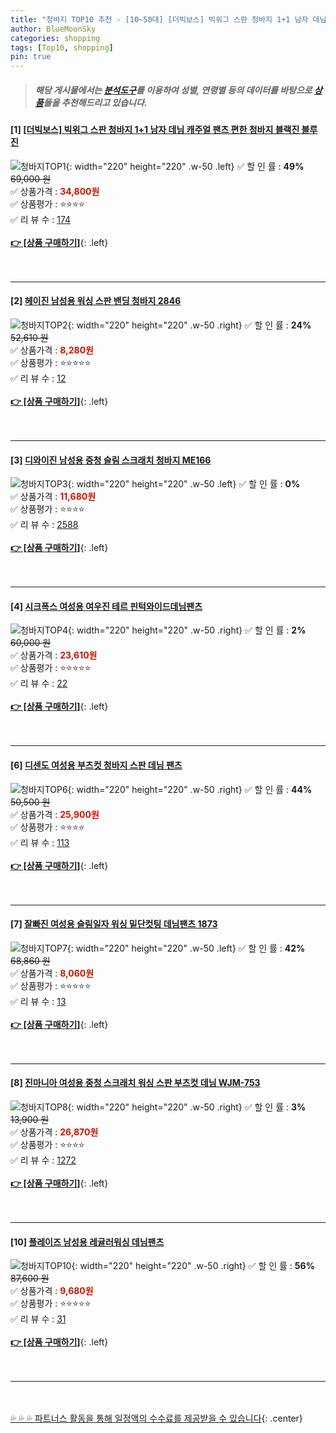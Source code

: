 ```yaml
---
title: "청바지 TOP10 추천 - [10~50대] [더빅보스] 빅위그 스판 청바지 1+1 남자 데님 캐주얼 팬츠 편한 청바지 블랙진 블루진"
author: BlueMoonSky
categories: shopping
tags: [Top10, shopping]
pin: true
---
```


> ##### 해당 게시물에서는 [**분석도구**](https://itemscout.io/)를 이용하여 **성별**, **연령별** 등의 데이터를 바탕으로 [**상품**](https://link.coupang.com/a/baae76)들을 추천해드리고 있습니다.

#### [1] [[더빅보스] 빅위그 스판 청바지 1+1 남자 데님 캐주얼 팬츠 편한 청바지 블랙진 블루진](https://link.coupang.com/re/AFFSDP?lptag=AF5964186&subid=bluemoonsky6999&pageKey=6714212994&traceid=V0-153&itemId=15597196025&vendorItemId=4167303222)
![청바지TOP1](https://thumbnail8.coupangcdn.com/thumbnails/remote/230x230ex/image/vendor_inventory/4bee/d0b1a39910d15cbaaff9ed7fe4e32c49834fc119a321245e193d179b765f.jpg){: width="220" height="220" .w-50 .left}
✅ 할 인 률 : **49%** ~~<del class="base-price"> 69,000  </del>원~~<br>
✅ 상품가격 : <span style="color:#cb1400"> **34,800원** </span><br>
✅ 상품평가 : ⭐⭐⭐⭐<br>
✅ 리 뷰 수 : [174](https://link.coupang.com/re/AFFSDP?lptag=AF5964186&subid=bluemoonsky6999&pageKey=6714212994&traceid=V0-153&itemId=15597196025&vendorItemId=4167303222)<br>
<br>
[**👉  [상품 구매하기]**](https://link.coupang.com/re/AFFSDP?lptag=AF5964186&subid=bluemoonsky6999&pageKey=6714212994&traceid=V0-153&itemId=15597196025&vendorItemId=4167303222){: .left}
<br>
<br>
<br>

***

#### [2] [헤이진 남성용 워싱 스판 밴딩 청바지 2846](https://link.coupang.com/re/AFFSDP?lptag=AF5964186&subid=bluemoonsky6999&pageKey=6311621354&traceid=V0-153&itemId=13103905812&vendorItemId=80364282988)
![청바지TOP2](https://thumbnail6.coupangcdn.com/thumbnails/remote/230x230ex/image/rs_quotation_api/dvchhlct/3a3aae66c59e4b3db7ff2951ba0af829.jpg){: width="220" height="220" .w-50 .right}
✅ 할 인 률 : **24%** ~~<del class="base-price"> 52,610  </del>원~~<br>
✅ 상품가격 : <span style="color:#cb1400"> **8,280원** </span><br>
✅ 상품평가 : ⭐⭐⭐⭐⭐<br>
✅ 리 뷰 수 : [12](https://link.coupang.com/re/AFFSDP?lptag=AF5964186&subid=bluemoonsky6999&pageKey=6311621354&traceid=V0-153&itemId=13103905812&vendorItemId=80364282988)<br>
<br>
[**👉  [상품 구매하기]**](https://link.coupang.com/re/AFFSDP?lptag=AF5964186&subid=bluemoonsky6999&pageKey=6311621354&traceid=V0-153&itemId=13103905812&vendorItemId=80364282988){: .left}
<br>
<br>
<br>

***

#### [3] [디와이진 남성용 중청 슬림 스크래치 청바지 ME166](https://link.coupang.com/re/AFFSDP?lptag=AF5964186&subid=bluemoonsky6999&pageKey=209875949&traceid=V0-153&itemId=624414840&vendorItemId=4639743056)
![청바지TOP3](https://thumbnail10.coupangcdn.com/thumbnails/remote/230x230ex/image/retail/images/2019/04/16/11/9/821db79c-fdf1-4ce5-b7f7-82a99312fe8f.jpg){: width="220" height="220" .w-50 .left}
✅ 할 인 률 : **0%** <br>
✅ 상품가격 : <span style="color:#cb1400"> **11,680원** </span><br>
✅ 상품평가 : ⭐⭐⭐⭐<br>
✅ 리 뷰 수 : [2588](https://link.coupang.com/re/AFFSDP?lptag=AF5964186&subid=bluemoonsky6999&pageKey=209875949&traceid=V0-153&itemId=624414840&vendorItemId=4639743056)<br>
<br>
[**👉  [상품 구매하기]**](https://link.coupang.com/re/AFFSDP?lptag=AF5964186&subid=bluemoonsky6999&pageKey=209875949&traceid=V0-153&itemId=624414840&vendorItemId=4639743056){: .left}
<br>
<br>
<br>

***

#### [4] [시크폭스 여성용 여우진 테르 핀턱와이드데님팬츠](https://link.coupang.com/re/AFFSDP?lptag=AF5964186&subid=bluemoonsky6999&pageKey=6716405906&traceid=V0-153&itemId=15609653083&vendorItemId=83107921259)
![청바지TOP4](https://thumbnail8.coupangcdn.com/thumbnails/remote/230x230ex/image/rs_quotation_api/fpbdyhjp/b29364e8c4604e529c26dd219c6ce41d.jpg){: width="220" height="220" .w-50 .right}
✅ 할 인 률 : **2%** ~~<del class="base-price"> 60,000  </del>원~~<br>
✅ 상품가격 : <span style="color:#cb1400"> **23,610원** </span><br>
✅ 상품평가 : ⭐⭐⭐⭐⭐<br>
✅ 리 뷰 수 : [22](https://link.coupang.com/re/AFFSDP?lptag=AF5964186&subid=bluemoonsky6999&pageKey=6716405906&traceid=V0-153&itemId=15609653083&vendorItemId=83107921259)<br>
<br>
[**👉  [상품 구매하기]**](https://link.coupang.com/re/AFFSDP?lptag=AF5964186&subid=bluemoonsky6999&pageKey=6716405906&traceid=V0-153&itemId=15609653083&vendorItemId=83107921259){: .left}
<br>
<br>
<br>

***

#### [6] [디센도 여성용 부츠컷 청바지 스판 데님 팬츠](https://link.coupang.com/re/AFFSDP?lptag=AF5964186&subid=bluemoonsky6999&pageKey=7562172094&traceid=V0-153&itemId=19925530667&vendorItemId=87025172844)
![청바지TOP6](https://thumbnail6.coupangcdn.com/thumbnails/remote/230x230ex/image/vendor_inventory/9100/81c5ee4e98eea03b5c5e8ef9f3fdb0c83f5fa4194997bd83e41f5abde401.JPG){: width="220" height="220" .w-50 .right}
✅ 할 인 률 : **44%** ~~<del class="base-price"> 50,500  </del>원~~<br>
✅ 상품가격 : <span style="color:#cb1400"> **25,900원** </span><br>
✅ 상품평가 : ⭐⭐⭐⭐<br>
✅ 리 뷰 수 : [113](https://link.coupang.com/re/AFFSDP?lptag=AF5964186&subid=bluemoonsky6999&pageKey=7562172094&traceid=V0-153&itemId=19925530667&vendorItemId=87025172844)<br>
<br>
[**👉  [상품 구매하기]**](https://link.coupang.com/re/AFFSDP?lptag=AF5964186&subid=bluemoonsky6999&pageKey=7562172094&traceid=V0-153&itemId=19925530667&vendorItemId=87025172844){: .left}
<br>
<br>
<br>

***

#### [7] [잘빠진 여성용 슬림일자 워싱 밑단컷팅 데님팬츠 1873](https://link.coupang.com/re/AFFSDP?lptag=AF5964186&subid=bluemoonsky6999&pageKey=234138295&traceid=V0-153&itemId=743644387&vendorItemId=71359441934)
![청바지TOP7](https://thumbnail8.coupangcdn.com/thumbnails/remote/230x230ex/image/retail/images/48516029167859-1bfcb685-4bf6-4d73-88e7-ffb4f7616e47.jpg){: width="220" height="220" .w-50 .left}
✅ 할 인 률 : **42%** ~~<del class="base-price"> 68,860  </del>원~~<br>
✅ 상품가격 : <span style="color:#cb1400"> **8,060원** </span><br>
✅ 상품평가 : ⭐⭐⭐⭐⭐<br>
✅ 리 뷰 수 : [13](https://link.coupang.com/re/AFFSDP?lptag=AF5964186&subid=bluemoonsky6999&pageKey=234138295&traceid=V0-153&itemId=743644387&vendorItemId=71359441934)<br>
<br>
[**👉  [상품 구매하기]**](https://link.coupang.com/re/AFFSDP?lptag=AF5964186&subid=bluemoonsky6999&pageKey=234138295&traceid=V0-153&itemId=743644387&vendorItemId=71359441934){: .left}
<br>
<br>
<br>

***

#### [8] [진마니아 여성용 중청 스크래치 워싱 스판 부츠컷 데님 WJM-753](https://link.coupang.com/re/AFFSDP?lptag=AF5964186&subid=bluemoonsky6999&pageKey=1541345109&traceid=V0-153&itemId=2639957972&vendorItemId=70630799461)
![청바지TOP8](https://thumbnail10.coupangcdn.com/thumbnails/remote/230x230ex/image/retail/images/2020/04/29/13/7/5c3fbe72-b418-48a2-96f4-5c449427bcd8.jpg){: width="220" height="220" .w-50 .right}
✅ 할 인 률 : **3%** ~~<del class="base-price"> 13,900  </del>원~~<br>
✅ 상품가격 : <span style="color:#cb1400"> **26,870원** </span><br>
✅ 상품평가 : ⭐⭐⭐⭐<br>
✅ 리 뷰 수 : [1272](https://link.coupang.com/re/AFFSDP?lptag=AF5964186&subid=bluemoonsky6999&pageKey=1541345109&traceid=V0-153&itemId=2639957972&vendorItemId=70630799461)<br>
<br>
[**👉  [상품 구매하기]**](https://link.coupang.com/re/AFFSDP?lptag=AF5964186&subid=bluemoonsky6999&pageKey=1541345109&traceid=V0-153&itemId=2639957972&vendorItemId=70630799461){: .left}
<br>
<br>
<br>

***

#### [10] [플레이즈 남성용 레귤러워싱 데님팬츠](https://link.coupang.com/re/AFFSDP?lptag=AF5964186&subid=bluemoonsky6999&pageKey=2281688852&traceid=V0-153&itemId=3918763023&vendorItemId=71903294520)
![청바지TOP10](https://thumbnail8.coupangcdn.com/thumbnails/remote/230x230ex/image/retail/images/670150971048866-3522483a-0d0b-4af9-a42f-46321208a430.jpg){: width="220" height="220" .w-50 .right}
✅ 할 인 률 : **56%** ~~<del class="base-price"> 87,600  </del>원~~<br>
✅ 상품가격 : <span style="color:#cb1400"> **9,680원** </span><br>
✅ 상품평가 : ⭐⭐⭐⭐⭐<br>
✅ 리 뷰 수 : [31](https://link.coupang.com/re/AFFSDP?lptag=AF5964186&subid=bluemoonsky6999&pageKey=2281688852&traceid=V0-153&itemId=3918763023&vendorItemId=71903294520)<br>
<br>
[**👉  [상품 구매하기]**](https://link.coupang.com/re/AFFSDP?lptag=AF5964186&subid=bluemoonsky6999&pageKey=2281688852&traceid=V0-153&itemId=3918763023&vendorItemId=71903294520){: .left}
<br>
<br>
<br>

***
<br><br>[💦 💦 💦 파트너스 활동을 통해 일정액의 수수료를 제공받을 수 있습니다](https://link.coupang.com/a/baae76){: .center}